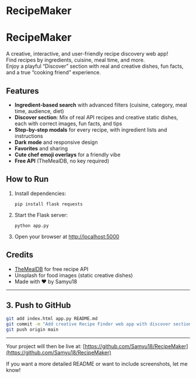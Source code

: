 # RecipeMaker
# RecipeMaker

A creative, interactive, and user-friendly recipe discovery web app!  
Find recipes by ingredients, cuisine, meal time, and more.  
Enjoy a playful “Discover” section with real and creative dishes, fun facts, and a true “cooking friend” experience.

## Features

- **Ingredient-based search** with advanced filters (cuisine, category, meal time, audience, diet)
- **Discover section**: Mix of real API recipes and creative static dishes, each with correct images, fun facts, and tips
- **Step-by-step modals** for every recipe, with ingredient lists and instructions
- **Dark mode** and responsive design
- **Favorites** and sharing
- **Cute chef emoji overlays** for a friendly vibe
- **Free API** (TheMealDB, no key required)

## How to Run

1. Install dependencies:
    ```
    pip install flask requests
    ```
2. Start the Flask server:
    ```
    python app.py
    ```
3. Open your browser at [http://localhost:5000](http://localhost:5000)

## Credits

- [TheMealDB](https://www.themealdb.com/) for free recipe API
- Unsplash for food images (static creative dishes)
- Made with ❤️ by Samyu18

---

## 3. **Push to GitHub**

```bash
git add index.html app.py README.md
git commit -m "Add creative Recipe Finder web app with discover section, dark mode, and more"
git push origin main
```

---

Your project will then be live at: [https://github.com/Samyu18/RecipeMaker](https://github.com/Samyu18/RecipeMaker)

If you want a more detailed README or want to include screenshots, let me know!